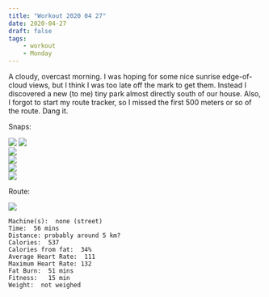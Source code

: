 ```yaml
---
title: "Workout 2020 04 27"
date: 2020-04-27
draft: false
tags: 
    - workout
    - Monday
---
```


A cloudy, overcast morning.  I was hoping for some nice sunrise edge-of-cloud views, but I think I was too late off the mark to get them.  Instead I discovered a new (to me) tiny park almost directly south of our house.  Also, I forgot to start my route tracker, so I missed the first 500 meters or so of the route.  Dang it.

Snaps:

![](/IMG_7538.JPG)
![](/IMG_7537.JPG)  
![](/IMG_7535.JPG)  
![](/IMG_7534.JPG)  
![](/IMG_7533.JPG)  
![](/IMG_7532.JPG)  

Route:

![](/20200427.jpg)


```
Machine(s):  none (street)
Time:  56 mins
Distance: probably around 5 km?  
Calories:  537
Calories from fat:  34%
Average Heart Rate:  111
Maximum Heart Rate: 132
Fat Burn:  51 mins
Fitness:   15 min
Weight:  not weighed
```


